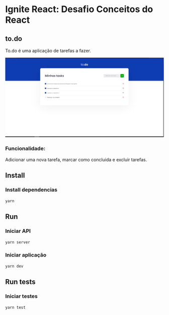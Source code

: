 # Ignite React: Desafio Conceitos do React

## to.do
To.do é uma aplicação de tarefas a fazer.

![Print todo](https://github.com/ronesigismundo/Ignite---React-Desafio-conceitos-do-react/blob/main/public/print_todo.jpg)

### Funcionalidade: 

Adicionar uma nova tarefa, marcar como concluida e excluir tarefas.

## Install

### Install dependencias
```yarn```


## Run

### Iniciar API
```yarn server```


### Iniciar aplicação
```yarn dev```


## Run tests

### Iniciar testes
```yarn test```

